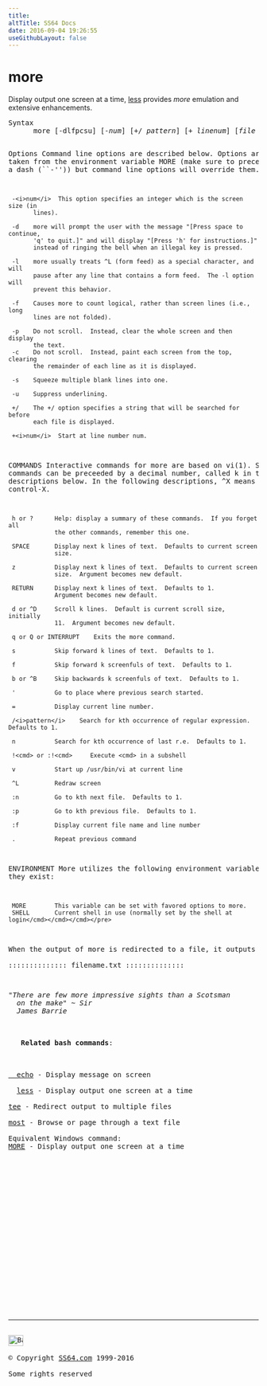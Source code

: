 ```yaml
---
title:
altTitle: SS64 Docs
date: 2016-09-04 19:26:55
useGithubLayout: false
---
```

<!-- #EndLibraryItem --><h1>more</h1> 
<p>Display output one screen at a time, <a href="less.html">less</a> 
provides <i>more</i> emulation and extensive enhancements.</p>
<pre>Syntax
      more [-dlfpcsu] [-<i>num</i>] [+/ <i>pattern</i>] [+ <i>linenum</i>] [<i>file</i> ...]

Options
     Command line options are described below.  Options are also taken from
     the environment variable MORE (make sure to precede them with a dash
     (``-'')) but command line options will override them.
 
     -<i>num</i>  This option specifies an integer which is the screen size (in
           lines).
 
     -d    more will prompt the user with the message "[Press space to continue,
           'q' to quit.]" and will display "[Press 'h' for instructions.]"
           instead of ringing the bell when an illegal key is pressed.
 
     -l    more usually treats ^L (form feed) as a special character, and will
           pause after any line that contains a form feed.  The -l option will
           prevent this behavior.
 
     -f    Causes more to count logical, rather than screen lines (i.e., long
           lines are not folded).
 
     -p    Do not scroll.  Instead, clear the whole screen and then display
           the text.             
     -c    Do not scroll.  Instead, paint each screen from the top, clearing
           the remainder of each line as it is displayed.
 
     -s    Squeeze multiple blank lines into one.
 
     -u    Suppress underlining.
 
     +/    The +/ option specifies a string that will be searched for before
           each file is displayed.
 
     +<i>num</i>  Start at line number num.
 
COMMANDS
     Interactive commands for more are based on vi(1).  Some commands can be
     preceeded by a decimal number, called k in the descriptions below.  In
     the following descriptions, ^X means control-X.
 
     h or ?      Help: display a summary of these commands.  If you forget all  
                 the other commands, remember this one.
 
     SPACE       Display next k lines of text.  Defaults to current screen
                 size.
 
     z           Display next k lines of text.  Defaults to current screen
                 size.  Argument becomes new default.
 
     RETURN      Display next k lines of text.  Defaults to 1.
                 Argument becomes new default.
 
     d or ^D     Scroll k lines.  Default is current scroll size, initially
                 11.  Argument becomes new default.
 
     q or Q or INTERRUPT    Exits the more command.
           
     s           Skip forward k lines of text.  Defaults to 1.
 
     f           Skip forward k screenfuls of text.  Defaults to 1.
 
     b or ^B     Skip backwards k screenfuls of text.  Defaults to 1.
 
     '           Go to place where previous search started.
 
     =           Display current line number.
 
     /<i>pattern</i>    Search for kth occurrence of regular expression. Defaults to 1.
 
     n           Search for kth occurrence of last r.e.  Defaults to 1.
 
     !<cmd> or :!<cmd>     Execute <cmd> in a subshell           
         
     v           Start up /usr/bin/vi at current line
 
     ^L          Redraw screen
 
     :n          Go to kth next file.  Defaults to 1.
 
     :p          Go to kth previous file.  Defaults to 1.
 
     :f          Display current file name and line number
 
     .           Repeat previous command
 
ENVIRONMENT
     More utilizes the following environment variables, if they exist:
 
     MORE        This variable can be set with favored options to more.
     SHELL       Current shell in use (normally set by the shell at login</cmd></cmd></cmd></pre>
<p>When the output of <span class="code">more</span> is redirected to a file, it outputs a small header for each file:<br>
<span class="code">:::::::::::::: filename.txt ::::::::::::::</span></p>
<p><i class="quote">"There are few more impressive sights than a Scotsman 
  on the make" ~ Sir 
  James Barrie </i><br>
  <br>
  <b> Related bash commands</b>:<br>
  <a href="echo.html"><br>
  echo</a> - Display message on screen<br>
  <a href="less.html">less</a> - Display output one screen at a time<br>
<a href="tee.html">tee</a> - Redirect output to multiple files<br>
<a href="most.html">most</a> - Browse or page through a text file<br>
Equivalent Windows command:
<a href="../nt/more.html">MORE</a> - Display output one screen at a time</p><!-- #BeginLibraryItem "/Library/foot_bash.lbi" --><p><script async="" src="//pagead2.googlesyndication.com/pagead/js/adsbygoogle.js"></script>
<!-- bash300 -->
<ins class="adsbygoogle" style="display:inline-block;width:300px;height:250px" data-ad-client="ca-pub-6140977852749469" data-ad-slot="4615356305"></ins>
<script>
(adsbygoogle = window.adsbygoogle || []).push({});
</script></p>
<hr>
<div id="bl" class="footer"><a href="#"><img src="../images/top.png" width="30" height="22" alt="Back to the Top"></a></div>
<div id="br" class="footer, tagline">© Copyright <a href="http://ss64.com/">SS64.com</a> 1999-2016<br>
Some rights reserved</div><!-- #EndLibraryItem -->

